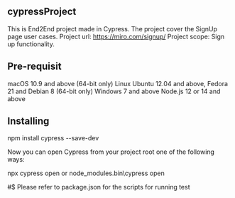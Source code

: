 ## cypressProject
This is End2End project made in Cypress. 
The project cover the SignUp page user cases.
Project url: https://miro.com/signup/
Project scope: Sign up functionality.

## Pre-requisit 
macOS 10.9 and above (64-bit only)
Linux Ubuntu 12.04 and above, Fedora 21 and Debian 8 (64-bit only)
Windows 7 and above
Node.js 12 or 14 and above

## Installing
npm install cypress --save-dev

Now you can open Cypress from your project root one of the following ways:

npx cypress open or node_modules\.bin\cypress open 

#$ Please refer to package.json for the scripts for running test

#

